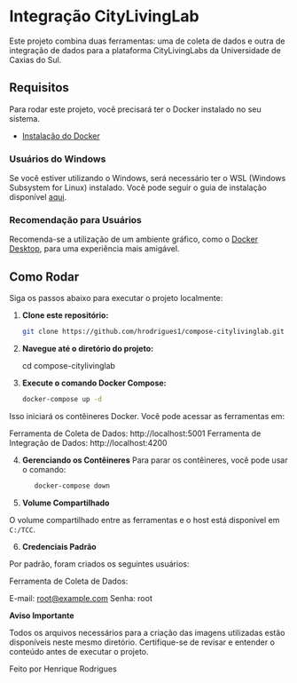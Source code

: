 
# Integração CityLivingLab

Este projeto combina duas ferramentas: uma de coleta de dados e outra de integração de dados para a plataforma CityLivingLabs da Universidade de Caxias do Sul.

## Requisitos

Para rodar este projeto, você precisará ter o Docker instalado no seu sistema.

- [Instalação do Docker](https://www.docker.com/)

### Usuários do Windows 
Se você estiver utilizando o Windows, será necessário ter o WSL (Windows Subsystem for Linux) instalado. Você pode seguir o guia de instalação disponível [aqui](https://docs.microsoft.com/pt-br/windows/wsl/install).

### Recomendação para Usuários 
Recomenda-se a utilização de um ambiente gráfico, como o [Docker Desktop](https://www.docker.com/products/docker-desktop), para uma experiência mais amigável.

## Como Rodar

Siga os passos abaixo para executar o projeto localmente:

1. **Clone este repositório:**

   ```bash
   git clone https://github.com/hrodrigues1/compose-citylivinglab.git

2. **Navegue até o diretório do projeto:** 

    cd compose-citylivinglab

3. **Execute o comando Docker Compose:** 

   ```bash
   docker-compose up -d

Isso iniciará os contêineres Docker. Você pode acessar as ferramentas em:

Ferramenta de Coleta de Dados: http://localhost:5001
Ferramenta de Integração de Dados: http://localhost:4200

4. **Gerenciando os Contêineres**
Para parar os contêineres, você pode usar o comando:

   ```bash
      docker-compose down

5. **Volume Compartilhado**

O volume compartilhado entre as ferramentas e o host está disponível em `C:/TCC`.

6. **Credenciais Padrão**

Por padrão, foram criados os seguintes usuários:

Ferramenta de Coleta de Dados:

E-mail: root@example.com
Senha: root

**Aviso Importante**

Todos os arquivos necessários para a criação das imagens utilizadas estão disponíveis neste mesmo diretório. Certifique-se de revisar e entender o conteúdo antes de executar o projeto.

Feito por Henrique Rodrigues

